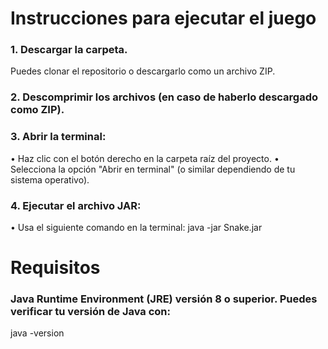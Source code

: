 <h1>Instrucciones para ejecutar el juego</h1>

### 1. Descargar la carpeta.
Puedes clonar el repositorio o descargarlo como un archivo ZIP.

### 2. Descomprimir los archivos (en caso de haberlo descargado como ZIP).

### 3. Abrir la terminal:
• Haz clic con el botón derecho en la carpeta raíz del proyecto.
• Selecciona la opción "Abrir en terminal" (o similar dependiendo de tu sistema operativo).

### 4. Ejecutar el archivo JAR:
• Usa el siguiente comando en la terminal:
java -jar Snake.jar

<h1>Requisitos</h1>

### Java Runtime Environment (JRE) versión 8 o superior. Puedes verificar tu versión de Java con:
java -version
